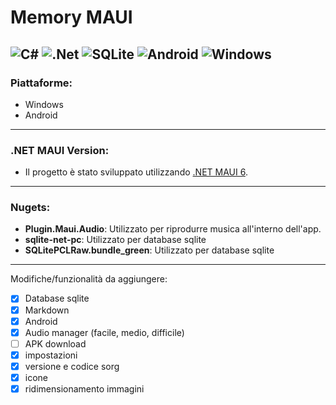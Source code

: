 # Memory MAUI

![C#](https://img.shields.io/badge/c%23-%23239120.svg?style=for-the-badge&logo=c-sharp&logoColor=white)
![.Net](https://img.shields.io/badge/.NET-5C2D91?style=for-the-badge&logo=.net&logoColor=white)
![SQLite](https://img.shields.io/badge/sqlite-%2307405e.svg?style=for-the-badge&logo=sqlite&logoColor=white)
![Android](https://img.shields.io/badge/Android-3DDC84?style=for-the-badge&logo=android&logoColor=white)
![Windows](https://img.shields.io/badge/Windows-0078D6?style=for-the-badge&logo=windows&logoColor=white)
---

### Piattaforme:
- Windows
- Android
---
### .NET MAUI Version:
- Il progetto è stato sviluppato utilizzando [.NET MAUI 6](https://learn.microsoft.com/it-it/dotnet/maui/what-is-maui?view=net-maui-6.0).
---
### Nugets:
- **Plugin.Maui.Audio**: Utilizzato per riprodurre musica all'interno dell'app.
- **sqlite-net-pc**: Utilizzato per database sqlite
- **SQLitePCLRaw.bundle_green**: Utilizzato per database sqlite
---
Modifiche/funzionalità da aggiungere:
- [x] Database sqlite
- [x] Markdown
- [x] Android
- [x] Audio manager (facile, medio, difficile)
- [ ] APK download
- [x] impostazioni
- [x] versione e codice sorg
- [x] icone
- [x] ridimensionamento immagini

